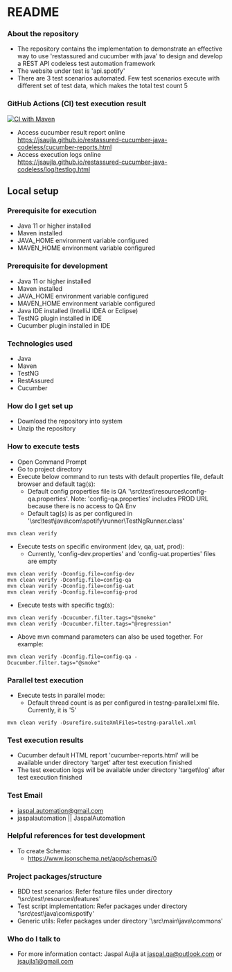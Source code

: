 # README #

### About the repository ###
* The repository contains the implementation to demonstrate an effective way to use 'restassured and cucumber with java' to design and develop a REST API codeless test automation framework
* The website under test is 'api.spotify'
* There are 3 test scenarios automated. Few test scenarios execute with different set of test data, which makes the total test count 5

### GitHub Actions (CI) test execution result ###
[![CI with Maven](https://github.com/jsaujla/restassured-cucumber-java-codeless/actions/workflows/maven.yml/badge.svg?branch=main)](https://github.com/jsaujla/restassured-cucumber-java-codeless/actions/workflows/maven.yml)  

* Access cucumber result report online  
  https://jsaujla.github.io/restassured-cucumber-java-codeless/cucumber-reports.html
* Access execution logs online  
  https://jsaujla.github.io/restassured-cucumber-java-codeless/log/testlog.html

## Local setup ##

### Prerequisite for execution ###
* Java 11 or higher installed
* Maven installed
* JAVA_HOME environment variable configured
* MAVEN_HOME environment variable configured

### Prerequisite for development ###
* Java 11 or higher installed
* Maven installed
* JAVA_HOME environment variable configured
* MAVEN_HOME environment variable configured
* Java IDE installed (IntelliJ IDEA or Eclipse)
* TestNG plugin installed in IDE
* Cucumber plugin installed in IDE

### Technologies used ###
* Java
* Maven
* TestNG
* RestAssured
* Cucumber

### How do I get set up ###
* Download the repository into system
* Unzip the repository

### How to execute tests ###
* Open Command Prompt
* Go to project directory
* Execute below command to run tests with default properties file, default browser and default tag(s):
  * Default config properties file is QA '\src\test\resources\config-qa.properties'. Note: 'config-qa.properties' includes PROD URL because there is no access to QA Env
  * Default tag(s) is as per configured in '\src\test\java\com\spotify\runner\TestNgRunner.class'
```
mvn clean verify
```
* Execute tests on specific environment (dev, qa, uat, prod):
  * Currently, 'config-dev.properties' and 'config-uat.properties' files are empty
```
mvn clean verify -Dconfig.file=config-dev
mvn clean verify -Dconfig.file=config-qa
mvn clean verify -Dconfig.file=config-uat
mvn clean verify -Dconfig.file=config-prod
```
* Execute tests with specific tag(s):
```
mvn clean verify -Dcucumber.filter.tags="@smoke"
mvn clean verify -Dcucumber.filter.tags="@regression"
```
* Above mvn command parameters can also be used together. For example:
```
mvn clean verify -Dconfig.file=config-qa -Dcucumber.filter.tags="@smoke"
```

### Parallel test execution ###
* Execute tests in parallel mode:
  * Default thread count is as per configured in testng-parallel.xml file. Currently, it is '5'
```
mvn clean verify -Dsurefire.suiteXmlFiles=testng-parallel.xml
```

### Test execution results ###
* Cucumber default HTML report 'cucumber-reports.html' will be available under directory 'target' after test execution finished
* The test execution logs will be available under directory 'target\log' after test execution finished

### Test Email ###
* jaspal.automation@gmail.com
* jaspalautomation || JaspalAutomation

### Helpful references for test development ###
* To create Schema:
    * https://www.jsonschema.net/app/schemas/0

### Project packages/structure ###
* BDD test scenarios: Refer feature files under directory '\src\test\resources\features'
* Test script implementation: Refer packages under directory '\src\test\java\com\spotify'
* Generic utils: Refer packages under directory '\src\main\java\commons'

### Who do I talk to ###
* For more information contact: Jaspal Aujla at [jaspal.qa@outlook.com](mailto:jaspal.qa@outlook.com) or [jsaujla1@gmail.com](mailto:jsaujla1@gmail.com)